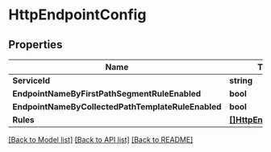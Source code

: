 # HttpEndpointConfig

## Properties

Name | Type | Description | Notes
------------ | ------------- | ------------- | -------------
**ServiceId** | **string** |  | [optional] 
**EndpointNameByFirstPathSegmentRuleEnabled** | **bool** |  | [optional] 
**EndpointNameByCollectedPathTemplateRuleEnabled** | **bool** |  | [optional] 
**Rules** | [**[]HttpEndpointRule**](HttpEndpointRule.md) |  | 

[[Back to Model list]](../README.md#documentation-for-models) [[Back to API list]](../README.md#documentation-for-api-endpoints) [[Back to README]](../README.md)


